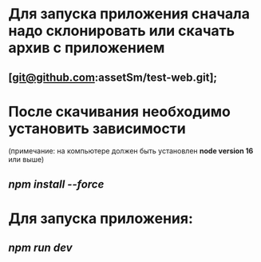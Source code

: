 # Для запуска приложения сначала надо склонировать или скачать архив с приложением
## [git@github.com:assetSm/test-web.git];

# После скачивания необходимо установить зависимости
(примечание: на компьютере должен быть установлен **node version 16** или выше)

## _npm install --force_

# Для запуска приложения: 
## _npm run dev_





